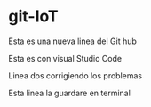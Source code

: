 # git-IoT

Esta es una nueva linea del Git hub

Esta es con visual Studio Code



Linea dos corrigiendo los problemas

Esta linea la guardare en terminal
